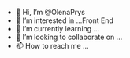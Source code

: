 - 👋 Hi, I’m @OlenaPrys
- 👀 I’m interested in ...Front End
- 🌱 I’m currently learning ...
- 💞️ I’m looking to collaborate on ...
- 📫 How to reach me ...

<!---
OlenaPrys/OlenaPrys is a ✨ special ✨ repository because its `README.md` (this file) appears on your GitHub profile.
You can click the Preview link to take a look at your changes.
--->

